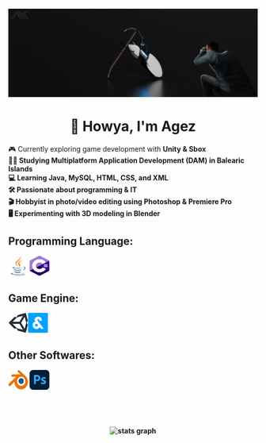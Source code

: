 ![Alt text](banner.png)

<div align="center">
  <h1 align="center">👋 Howya, I'm Agez</h1>
</div>

<p>🎮 Currently exploring game development with <b>Unity<b> & <b>Sbox<b><br>👨‍🎓 Studying Multiplatform Application Development (DAM) in Balearic Islands<br>💻 Learning Java, MySQL, HTML, CSS, and XML<br>🛠️ Passionate about programming & IT<br>🎬 Hobbyist in photo/video editing using Photoshop & Premiere Pro<br>🖥️ Experimenting with 3D modeling in Blender</p>


<h2 align="left">Programming Language:</h2>
<p align="left"><img src="icons/java.svg" alt="java" width="40" height="40"/> <img src="icons/csharp.svg" alt="csharp" width="40" height="40"/>  </p>

<h2 align="left">Game Engine:</h2>
<p align="left"><img src="icons/unity.svg" alt="unity" height="40"/><img src="icons/sbox.png" alt="sbox" height="40"/></p>

<h2 align="left">Other Softwares:</h2>
<p align="left"><img src="icons/blender.svg" alt="blender" width="40" height="40"/> <img src="icons/photoshop.svg" alt="photoshop" width="40" height="40"/></p>
<br/><br/>  

###

<div align="center">
  <img src="https://github-readme-stats.vercel.app/api?username=ahkagez&hide_title=false&hide_rank=false&show_icons=true&include_all_commits=true&count_private=true&disable_animations=false&theme=dark&locale=en&hide_border=false" height="150" alt="stats graph"  />
  <!-- <img src="https://github-readme-stats.vercel.app/api/top-langs?username=ahkagez&locale=en&hide_title=false&layout=compact&card_width=320&langs_count=5&theme=dark&hide_border=false" height="150" alt="languages graph"  /> -->
</div>

